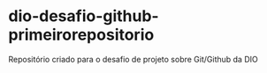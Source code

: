 # dio-desafio-github-primeirorepositorio
Repositório criado para o desafio de projeto sobre Git/Github da DIO
